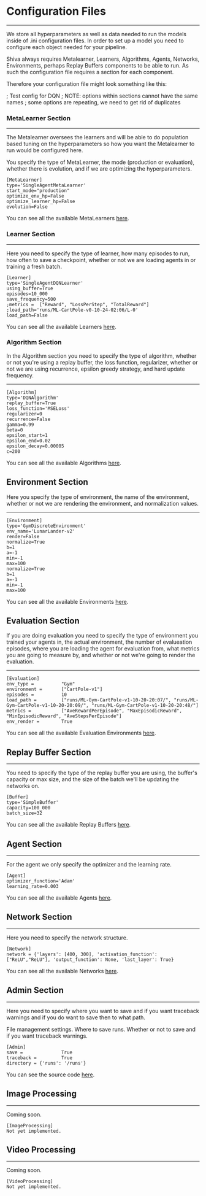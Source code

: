# Configuration Files
___

We store all hyperparameters as well as data needed to run the models inside of .ini configuration files. In order to set up a model you need to configure each object needed for your pipeline. 

Shiva always requires Metalearner, Learners, Algorithms, Agents, Networks, Environments, perhaps Replay Buffers components to be able to run. As such the configuration file requires a section for each component.

Therefore your configuration file might look something like this:

; Test config for DQN
; NOTE: options within sections cannot have the same names
; some options are repeating, we need to get rid of duplicates

### MetaLearner Section
___
The Metalearner oversees the learners and will be able to do population based tuning on the hyperparameters so how you want the Metalearner to run would be configured here.

You specify the type of MetaLearner, the mode (production or evaluation), whether there is evolution, and if we are optimizing the hyperparameters.
```
[MetaLearner]
type='SingleAgentMetaLearner'
start_mode="production"
optimize_env_hp=False
optimize_learner_hp=False
evolution=False
```
You can see all the available MetaLearners [here](https://github.com/nflux/Control-Tasks/tree/master/shiva/shiva/metalearners).

### Learner Section
___
Here you need to specify the type of learner, how many episodes to run, how often to save a checkpoint, whether or not we are loading agents in or training a fresh batch.
```
[Learner]
type='SingleAgentDQNLearner'
using_buffer=True
episodes=10_000
save_frequency=500
;metrics =  ["Reward", "LossPerStep", "TotalReward"]
;load_path='runs/ML-CartPole-v0-10-24-02:06/L-0'
load_path=False
```
You can see all the available Learners [here](https://github.com/nflux/Control-Tasks/tree/master/shiva/shiva/learners).


### Algorithm Section
In the Algorithm section you need to specify the type of algorithm, whether or not you're using a replay buffer, the loss function, regularizer, whether or not we are using recurrence, epsilon greedy strategy, and hard update frequency.
___
```
[Algorithm]
type='DQNAlgorithm'
replay_buffer=True
loss_function='MSELoss'
regularizer=0
recurrence=False
gamma=0.99
beta=0
epsilon_start=1
epsilon_end=0.02
epsilon_decay=0.00005
c=200
```
You can see all the available Algorithms [here](https://github.com/nflux/Control-Tasks/tree/master/shiva/shiva/algorithms).

## Environment Section
Here you specify the type of environment, the name of the environment, whether or not we are rendering the environment, and normalization values.
___
```
[Environment]
type='GymDiscreteEnvironment'
env_name='LunarLander-v2'
render=False
normalize=True
b=1
a=-1
min=-1
max=100
normalize=True
b=1
a=-1
min=-1
max=100
```
You can see all the available Environments [here](https://github.com/nflux/Control-Tasks/tree/master/shiva/shiva/envs).

## Evaluation Section
If you are doing evaluation you need to specify the type of environment you trained your agents in, the actual environment, the number of evalueation episodes, where you are loading the agent for evaluation from, what metrics you are going to measure by, and whether or not we're going to render the evaluation.
___
```
[Evaluation]
env_type =          "Gym"
environment =       ["CartPole-v1"]
episodes =          10
load_path =         ["runs/ML-Gym-CartPole-v1-10-20-20:07/", "runs/ML-Gym-CartPole-v1-10-20-20:09/", "runs/ML-Gym-CartPole-v1-10-20-20:48/"]
metrics =           ["AveRewardPerEpisode", "MaxEpisodicReward", "MinEpisodicReward", "AveStepsPerEpisode"]
env_render =        True
```
You can see all the available Evaluation Environments [here](https://github.com/nflux/Control-Tasks/tree/master/shiva/shiva/envs).

## Replay Buffer Section
___

You need to specify the type of the replay buffer you are using, the buffer's capacity or max size, and the size of the batch we'll be updating the networks on.

```
[Buffer]
type='SimpleBuffer'
capacity=100_000
batch_size=32
```
You can see all the available Replay Buffers [here](https://github.com/nflux/Control-Tasks/tree/master/shiva/shiva/buffers).

## Agent Section
___
For the agent we only specify the optimizer and the learning rate.
```
[Agent]
optimizer_function='Adam'
learning_rate=0.003
```
You can see all the available Agents [here](https://github.com/nflux/Control-Tasks/tree/master/shiva/shiva/agents).

## Network Section
___
Here you need to specify the network structure.
```
[Network]
network = {'layers': [400, 300], 'activation_function':["ReLU","ReLU"], 'output_function': None, 'last_layer': True}
```
You can see all the available Networks [here](https://github.com/nflux/Control-Tasks/tree/master/shiva/shiva/networks).

## Admin Section
___

Here you need to specify where you want to save and if you want traceback warnings and if you do want to save then to what path.

File management settings. Where to save runs. Whether or not to save and if you want traceback warnings.
```
[Admin]
save =              True
traceback =         True
directory = {'runs': '/runs'}
```
You can see the source code [here](https://github.com/nflux/Control-Tasks/blob/master/shiva/shiva/Shiva.py).

## Image Processing
___
Coming soon.
```
[ImageProcessing]
Not yet implemented.
```

## Video Processing
___
Coming soon.
```
[VideoProcessing]
Not yet implemented.
```
